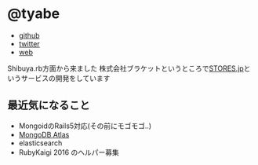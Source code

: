 # @tyabe

- [github](https://github.com/tyabe)
- [twitter](https://twitter.com/tyabe)
- [web](http://nilidea.com/)


Shibuya.rb方面から来ました
株式会社ブラケットというところで[STORES.jp](https:/stores.jp/)というサービスの開発をしています

## 最近気になること

- MongoidのRails5対応(その前にモゴモゴ..)
- [MongoDB Atlas](https://www.mongodb.com/cloud)
- elasticsearch
- RubyKaigi 2016 のヘルパー募集

